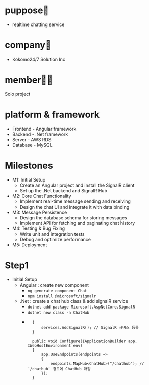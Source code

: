 # puppose📢
  + realtime chatting service
# company🐘
  + Kokomo24/7 Solution Inc
# member🧑‍💻
  Solo project
# platform & framework
  + Frontend - Angular framework
  + Backend - .Net framework
  + Server - AWS RDS
  + Database - MySQL
# Milestones
  + M1: Initial Setup
    + Create an Angular project and install the SignalR client
    + Set up the .Net backend and SignalR Hub
  + M2: Core Chat Functionality
    + Implement real-time message sending and receiving
    + Design the chat UI and integrate it with data binding
  + M3: Message Persistence
    + Design the database schema for storing messages
    + Implement API for fetching and paginating chat history
  + M4: Testing & Bug Fixing
    + Write unit and integration tests
    + Debug and optimize performance
  + M5: Deployment
# Step1
  + Initial Setup
    + Angular : create new component
      + `ng generate component Chat`
      + `npm install @microsoft/signalr`
    + .Net : create a chat hub class & add signalR service
      + `dotnet add package Microsoft.AspNetCore.SignalR`
      + `dotnet new class -n ChatHub`
      + ``` public void ConfigureServices(IServiceCollection services)
          {
              services.AddSignalR(); // SignalR 서비스 등록
          }
          
          public void Configure(IApplicationBuilder app, IWebHostEnvironment env)
          {
              app.UseEndpoints(endpoints =>
              {
                  endpoints.MapHub<ChatHub>("/chathub"); // `/chathub` 경로에 ChatHub 매핑
              });
          }
        ```
